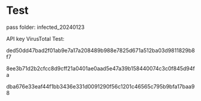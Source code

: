 # Test
pass folder: infected_20240123

API key VirusTotal Test:

ded50dd47bad2f01ab9e7a17a208489b988e7825d671a512ba03d9811829b8f7

8ee3b71d2b2cfcc8d9cff21a0401ae0aad5e47a39b158440074c3c0f845d94fa

dba676e33eaf44f1bb3436e331d0091290f56c1201c46565c795b9bfa17baa98
